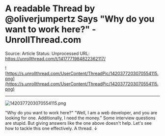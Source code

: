 # A readable Thread by @oliverjumpertz Says "Why do you want to work here?" - UnrollThread.com

Source: Article
Status: Unprocessed
URL: https://unrollthread.com/t/1417771984822362117/

![https://s.unrollthread.com/UserContent/ThreadPic/1420377203070554115.png](https://s.unrollthread.com/UserContent/ThreadPic/1420377203070554115.png)

---

![1420377203070554115.png](A%20readable%20Thread%20by%20@oliverjumpertz%20Says%20Why%20do%20y%20ccab8cec93394018a9a1b8e1f5748ce4/1420377203070554115.png)

"Why do you want to work here?" "Well, I am a web developer, and you are looking for one. Additionally, I need the money." Some interview questions are stupid. But giving answers like the one above doesn't help. Let's see how to tackle this one effectively. A thread. ↓